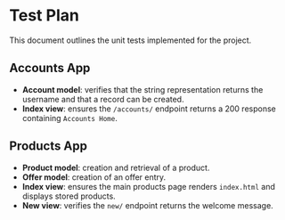 # Test Plan

This document outlines the unit tests implemented for the project.

## Accounts App
- **Account model**: verifies that the string representation returns the username and that a record can be created.
- **Index view**: ensures the `/accounts/` endpoint returns a 200 response containing `Accounts Home`.

## Products App
- **Product model**: creation and retrieval of a product.
- **Offer model**: creation of an offer entry.
- **Index view**: ensures the main products page renders `index.html` and displays stored products.
- **New view**: verifies the `new/` endpoint returns the welcome message.
